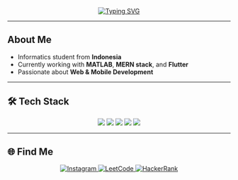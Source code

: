 <div align="center">
<a href="https://git.io/typing-svg"><img src="https://readme-typing-svg.demolab.com?font=JetBrains+Mono&pause=1000&color=F9F6FE&center=true&vCenter=true&width=435&lines=Oh%2C+hi+There!;My+name+is+Adjie;I+am+an+informatic+student+currently;Junior+Full-Stack+Web+Developer" alt="Typing SVG" /></a>
</div>

---

## About Me
- Informatics student from **Indonesia**  
- Currently working with **MATLAB**, **MERN stack**, and **Flutter**  
- Passionate about **Web & Mobile Development**  
---

## 🛠 Tech Stack
<div align="center">
  <img src="https://img.shields.io/badge/JavaScript-000?style=for-the-badge&logo=javascript" />
  <img src="https://img.shields.io/badge/React-000?style=for-the-badge&logo=react" />
  <img src="https://img.shields.io/badge/Node.js-000?style=for-the-badge&logo=node.js" />
  <img src="https://img.shields.io/badge/Flutter-000?style=for-the-badge&logo=flutter" />
  <img src="https://img.shields.io/badge/MATLAB-000?style=for-the-badge&logo=mathworks" />
</div>


---

## 🌐 Find Me
<div align="center">
  <a href="https://instagram.com/adhfac">
    <img src="https://img.shields.io/badge/Instagram-E4405F?style=for-the-badge&logo=Instagram&logoColor=white" alt="Instagram"/>
  </a>
  <a href="https://leetcode.com/u/5zOza7nBkc/">
    <img src="https://img.shields.io/badge/LeetCode-FFA116?style=for-the-badge&logo=LeetCode&logoColor=black" alt="LeetCode"/>
  </a>
  <a href="https://www.hackerrank.com/profile/mdhafaadjiesapu1">
    <img src="https://img.shields.io/badge/HackerRank-2EC866?style=for-the-badge&logo=HackerRank&logoColor=white" alt="HackerRank"/>
  </a>
</div>

